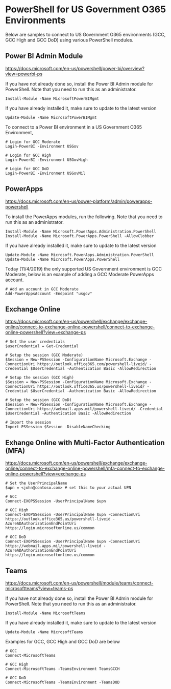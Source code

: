 # PowerShell for US Government O365 Environments
Below are samples to connect to US Government O365 environments (GCC, GCC High and GCC DoD) using various PowerShell modules.

## Power BI Admin Module

https://docs.microsoft.com/en-us/powershell/power-bi/overview?view=powerbi-ps

If you have not already done so, install the Power BI Admin module for PowerShell.  Note that you need to run this as an administrator.

```
Install-Module -Name MicrosoftPowerBIMgmt
```

If you have already installed it, make sure to update to the latest version

```
Update-Module -Name MicrosoftPowerBIMgmt
```

To connect to a Power BI environment in a US Government O365 Environment,

```
# Login for GCC Moderate
Login-PowerBI -Environment USGov

# Login for GCC High
Login-PowerBI -Environment USGovHigh

# Login for GCC DoD
Login-PowerBI -Environment USGovMil
```

## PowerApps

https://docs.microsoft.com/en-us/power-platform/admin/powerapps-powershell

To install the PowerApps modules, run the following.  Note that you need to run this as an administrator.

```
Install-Module -Name Microsoft.PowerApps.Administration.PowerShell
Install-Module -Name Microsoft.PowerApps.PowerShell -AllowClobber
```

If you have already installed it, make sure to update to the latest version

```
Update-Module -Name Microsoft.PowerApps.Administration.PowerShell
Update-Module -Name Microsoft.PowerApps.PowerShell
```

Today (11/4/2019) the only supported US Government environment is GCC Moderate, below is an example of adding a GCC Moderate PowerApps account.

```
# Add an account in GCC Moderate
Add-PowerAppsAccount -Endpoint "usgov" 
```

## Exchange Online

https://docs.microsoft.com/en-us/powershell/exchange/exchange-online/connect-to-exchange-online-powershell/connect-to-exchange-online-powershell?view=exchange-ps

```
# Set the user credentials
$userCredential = Get-Credential

# Setup the session (GCC Moderate)
$Session = New-PSSession -ConfigurationName Microsoft.Exchange -ConnectionUri https://outlook.office365.com/powershell-liveid/ -Credential $UserCredential -Authentication Basic -AllowRedirection

# Setup the session (GCC High)
$Session = New-PSSession -ConfigurationName Microsoft.Exchange -ConnectionUri https://outlook.office365.us/powershell-liveid/ -Credential $UserCredential -Authentication Basic -AllowRedirection

# Setup the session (GCC DoD)
$Session = New-PSSession -ConfigurationName Microsoft.Exchange -ConnectionUri https://webmail.apps.mil/powershell-liveid/ -Credential $UserCredential -Authentication Basic -AllowRedirection

# Import the session
Import-PSSession $Session -DisableNameChecking

```

## Exhange Online with Multi-Factor Authentication (MFA)

https://docs.microsoft.com/en-us/powershell/exchange/exchange-online/connect-to-exchange-online-powershell/mfa-connect-to-exchange-online-powershell?view=exchange-ps

```
# Set the UserPrincipalName
$upn = <john@contoso.com> # set this to your actual UPN

# GCC
Connect-EXOPSSession -UserPrincipalName $upn

# GCC High
Connect-EXOPSSession -UserPrincipalName $upn -ConnectionUri https://outlook.office365.us/powershell-liveid -AzureADAuthorizationEndPointUri https://login.microsoftonline.us/common

# GCC DoD
Connect-EXOPSSession -UserPrincipalName $upn -ConnectionUri https://webmail.apps.mil/powershell-liveid -AzureADAuthorizationEndPointUri https://login.microsoftonline.us/common

```

## Teams
https://docs.microsoft.com/en-us/powershell/module/teams/connect-microsoftteams?view=teams-ps

If you have not already done so, install the Power BI Admin module for PowerShell.  Note that you need to run this as an administrator.

```
Install-Module -Name MicrosoftTeams
```

If you have already installed it, make sure to update to the latest version

```
Update-Module -Name MicrosoftTeams
```
Examples for GCC, GCC High and GCC DoD are below
```
# GCC
Connect-MicrosoftTeams

# GCC High
Connect-MicrosoftTeams -TeamsEnvironment TeamsGCCH

# GCC DoD
Connect-MicrosoftTeams -TeamsEnvironment -TeamsDOD
```
